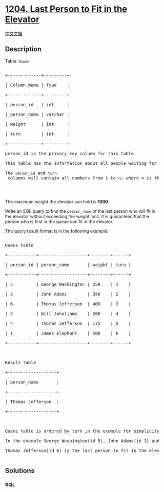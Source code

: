 # [1204. Last Person to Fit in the Elevator](https://leetcode.com/problems/last-person-to-fit-in-the-elevator)

[中文文档](/solution/1200-1299/1204.Last%20Person%20to%20Fit%20in%20the%20Elevator/README.md)

## Description

<p>Table: <code>Queue</code></p>

<pre>

+-------------+---------+

| Column Name | Type    |

+-------------+---------+

| person_id   | int     |

| person_name | varchar |

| weight      | int     |

| turn        | int     |

+-------------+---------+

person_id is the primary key column for this table.

This table has the information about all people waiting for an elevator.

The <code>person_id</code>&nbsp;and <code>turn</code> columns will contain all numbers from 1 to n, where n is the number of rows in the table.

</pre>

<p>&nbsp;</p>

<p>The maximum weight the elevator can hold is <strong>1000</strong>.</p>

<p>Write an SQL query to find the&nbsp;<code>person_name</code> of the last person who will fit in the elevator without exceeding the weight limit. It is guaranteed that the person who is&nbsp;first in the queue can fit in the elevator.</p>

<p>The query result format is in the following example:</p>

<pre>

Queue table

+-----------+-------------------+--------+------+

| person_id | person_name       | weight | turn |

+-----------+-------------------+--------+------+

| 5         | George Washington | 250    | 1    |

| 3         | John Adams        | 350    | 2    |

| 6         | Thomas Jefferson  | 400    | 3    |

| 2         | Will Johnliams    | 200    | 4    |

| 4         | Thomas Jefferson  | 175    | 5    |

| 1         | James Elephant    | 500    | 6    |

+-----------+-------------------+--------+------+



Result table

+-------------------+

| person_name       |

+-------------------+

| Thomas Jefferson  |

+-------------------+



Queue table is ordered by turn in the example for simplicity.

In the example George Washington(id 5), John Adams(id 3) and Thomas Jefferson(id 6) will enter the elevator as their weight sum is 250 + 350 + 400 = 1000.

Thomas Jefferson(id 6) is the last person to fit in the elevator because he has the last turn in these three people.

</pre>

## Solutions

<!-- tabs:start -->

### **SQL**

```sql

```

<!-- tabs:end -->
